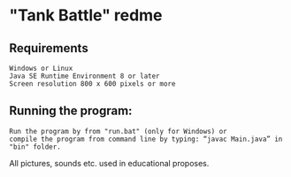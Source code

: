 
# "Tank Battle" redme
		
## Requirements
	Windows or Linux
	Java SE Runtime Environment 8 or later
	Screen resolution 800 x 600 pixels or more
	
## Running the program:
	Run the program by from "run.bat" (only for Windows) or 
	compile the program from command line by typing: “javac Main.java” in "bin" folder.
	
All pictures, sounds etc. used in educational proposes.
	
	

